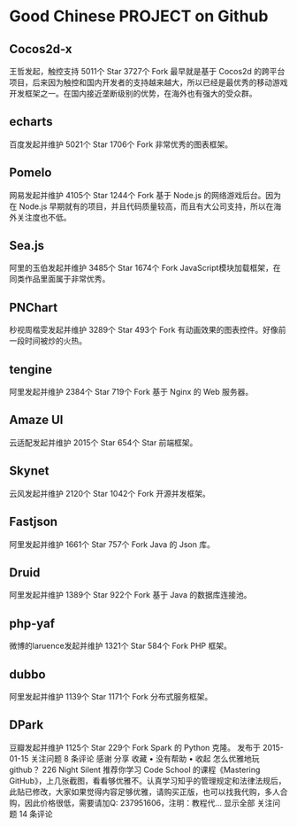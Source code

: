 # Good Chinese PROJECT on Github

## Cocos2d-x
王哲发起，触控支持
5011个 Star 3727个 Fork
最早就是基于 Cocos2d 的跨平台项目，后来因为触控和国内开发者的支持越来越大，所以已经是最优秀的移动游戏开发框架之一。在国内接近垄断级别的优势，在海外也有强大的受众群。

## echarts
百度发起并维护
5021个 Star 1706个 Fork
非常优秀的图表框架。

## Pomelo
网易发起并维护
4105个 Star 1244个 Fork
基于 Node.js 的网络游戏后台。因为在 Node.js 早期就有的项目，并且代码质量较高，而且有大公司支持，所以在海外关注度也不低。

## Sea.js
阿里的玉伯发起并维护
3485个 Star 1674个 Fork
JavaScript模块加载框架，在同类作品里面属于非常优秀。

## PNChart
秒视周楷雯发起并维护
3289个 Star 493个 Fork
有动画效果的图表控件。好像前一段时间被炒的火热。

## tengine
阿里发起并维护
2384个 Star 719个 Fork
基于 Nginx 的 Web 服务器。

## Amaze UI
云适配发起并维护
2015个 Star 654个 Star
前端框架。

## Skynet
云风发起并维护
2120个 Star 1042个 Fork
开源并发框架。

## Fastjson
阿里发起并维护
1661个 Star 757个 Fork
Java 的 Json 库。

## Druid
阿里发起并维护
1389个 Star 922个 Fork
基于 Java 的数据库连接池。

## php-yaf
微博的laruence发起并维护
1321个 Star 584个 Fork
PHP 框架。

## dubbo
阿里发起并维护
1139个 Star 1171个 Fork
分布式服务框架。

## DPark
豆瓣发起并维护
1125个 Star 229个 Fork
Spark 的 Python 克隆。 发布于 2015-01-15
关注问题 8 条评论 感谢 分享 收藏 • 没有帮助 •
收起
怎么优雅地玩github？
226
Night Silent
推荐你学习 Code School 的课程《Mastering GitHub》，上几张截图，看看够优雅不。认真学习知乎的管理规定和法律法规后，此贴已修改，大家如果觉得内容足够优雅，请购买正版，也可以找我代购，多人合购，因此价格很低，需要请加Q: 237951606，注明：教程代… 显示全部
关注问题 14 条评论 